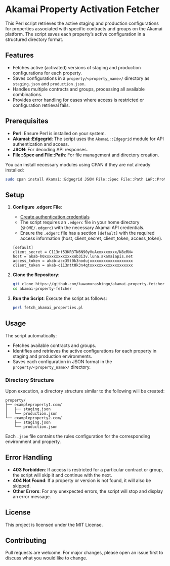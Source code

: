 # Akamai Property Activation Fetcher

This Perl script retrieves the active staging and production configurations for properties associated with specific contracts and groups on the Akamai platform. The script saves each property’s active configuration in a structured directory format.

## Features

- Fetches active (activated) versions of staging and production configurations for each property.
- Saves configurations in a `property/<property_name>/` directory as `staging.json` and `production.json`.
- Handles multiple contracts and groups, processing all available combinations.
- Provides error handling for cases where access is restricted or configuration retrieval fails.

## Prerequisites

- **Perl**: Ensure Perl is installed on your system.
- **Akamai::Edgegrid**: The script uses the `Akamai::Edgegrid` module for API authentication and access.
- **JSON**: For decoding API responses.
- **File::Spec and File::Path**: For file management and directory creation.

You can install necessary modules using CPAN if they are not already installed:

```bash
sudo cpan install Akamai::Edgegrid JSON File::Spec File::Path LWP::Protocol::https
```

## Setup
1. **Configure .edgerc File**:
   - [Create authentication credentials](https://techdocs.akamai.com/developer/docs/set-up-authentication-credentials)
   - The script requires an `.edgerc` file in your home directory (`$HOME/.edgerc`) with the necessary Akamai API credentials.
   - Ensure the `.edgerc` file has a section `[default]` with the required access information (host, client_secret, client_token, access_token).
   ```
   [default]
   client_secret = C113nt53KR3TN6N90yVuAxxxxxxxxx/N8eRN=
   host = akab-h0xxxxxxxxxxxxxob3i3v.luna.akamaiapis.net
   access_token = akab-acc35t0k3nodujxxxxxxxxxxxxxxxxxxx
   client_token = akab-c113ntt0k3n4qtxxxxxxxxxxxxxxxxxxx
   ```
3. **Clone the Repository**:
   ```bash
   git clone https://github.com/kawamurashingo/akamai-property-fetcher.git
   cd akamai-property-fetcher
   ```

4. **Run the Script**:
   Execute the script as follows:
   ```bash
   perl fetch_akamai_properties.pl
   ```

## Usage

The script automatically:
- Fetches available contracts and groups.
- Identifies and retrieves the active configurations for each property in staging and production environments.
- Saves each configuration in JSON format in the `property/<property_name>/` directory.

### Directory Structure

Upon execution, a directory structure similar to the following will be created:

```
property/
├── exampleproperty1.com/
│   ├── staging.json
│   └── production.json
└── exampleproperty2.com/
    ├── staging.json
    └── production.json
```

Each `.json` file contains the rules configuration for the corresponding environment and property.

## Error Handling

- **403 Forbidden**: If access is restricted for a particular contract or group, the script will skip it and continue with the next.
- **404 Not Found**: If a property or version is not found, it will also be skipped.
- **Other Errors**: For any unexpected errors, the script will stop and display an error message.

## License

This project is licensed under the MIT License.

## Contributing

Pull requests are welcome. For major changes, please open an issue first to discuss what you would like to change.
